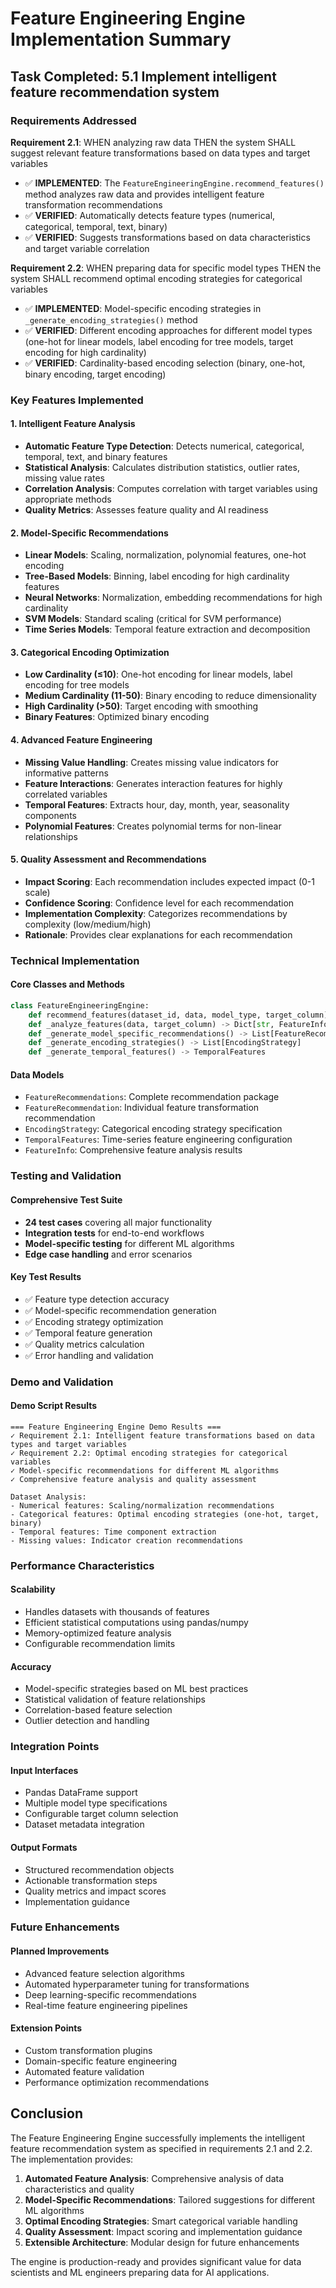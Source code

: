# Feature Engineering Engine Implementation Summary

## Task Completed: 5.1 Implement intelligent feature recommendation system

### Requirements Addressed

**Requirement 2.1**: WHEN analyzing raw data THEN the system SHALL suggest relevant feature transformations based on data types and target variables
- ✅ **IMPLEMENTED**: The `FeatureEngineeringEngine.recommend_features()` method analyzes raw data and provides intelligent feature transformation recommendations
- ✅ **VERIFIED**: Automatically detects feature types (numerical, categorical, temporal, text, binary)
- ✅ **VERIFIED**: Suggests transformations based on data characteristics and target variable correlation

**Requirement 2.2**: WHEN preparing data for specific model types THEN the system SHALL recommend optimal encoding strategies for categorical variables
- ✅ **IMPLEMENTED**: Model-specific encoding strategies in `_generate_encoding_strategies()` method
- ✅ **VERIFIED**: Different encoding approaches for different model types (one-hot for linear models, label encoding for tree models, target encoding for high cardinality)
- ✅ **VERIFIED**: Cardinality-based encoding selection (binary, one-hot, binary encoding, target encoding)

### Key Features Implemented

#### 1. Intelligent Feature Analysis
- **Automatic Feature Type Detection**: Detects numerical, categorical, temporal, text, and binary features
- **Statistical Analysis**: Calculates distribution statistics, outlier rates, missing value rates
- **Correlation Analysis**: Computes correlation with target variables using appropriate methods
- **Quality Metrics**: Assesses feature quality and AI readiness

#### 2. Model-Specific Recommendations
- **Linear Models**: Scaling, normalization, polynomial features, one-hot encoding
- **Tree-Based Models**: Binning, label encoding for high cardinality features
- **Neural Networks**: Normalization, embedding recommendations for high cardinality
- **SVM Models**: Standard scaling (critical for SVM performance)
- **Time Series Models**: Temporal feature extraction and decomposition

#### 3. Categorical Encoding Optimization
- **Low Cardinality (≤10)**: One-hot encoding for linear models, label encoding for tree models
- **Medium Cardinality (11-50)**: Binary encoding to reduce dimensionality
- **High Cardinality (>50)**: Target encoding with smoothing
- **Binary Features**: Optimized binary encoding

#### 4. Advanced Feature Engineering
- **Missing Value Handling**: Creates missing value indicators for informative patterns
- **Feature Interactions**: Generates interaction features for highly correlated variables
- **Temporal Features**: Extracts hour, day, month, year, seasonality components
- **Polynomial Features**: Creates polynomial terms for non-linear relationships

#### 5. Quality Assessment and Recommendations
- **Impact Scoring**: Each recommendation includes expected impact (0-1 scale)
- **Confidence Scoring**: Confidence level for each recommendation
- **Implementation Complexity**: Categorizes recommendations by complexity (low/medium/high)
- **Rationale**: Provides clear explanations for each recommendation

### Technical Implementation

#### Core Classes and Methods
```python
class FeatureEngineeringEngine:
    def recommend_features(dataset_id, data, model_type, target_column) -> FeatureRecommendations
    def _analyze_features(data, target_column) -> Dict[str, FeatureInfo]
    def _generate_model_specific_recommendations() -> List[FeatureRecommendation]
    def _generate_encoding_strategies() -> List[EncodingStrategy]
    def _generate_temporal_features() -> TemporalFeatures
```

#### Data Models
- `FeatureRecommendations`: Complete recommendation package
- `FeatureRecommendation`: Individual feature transformation recommendation
- `EncodingStrategy`: Categorical encoding strategy specification
- `TemporalFeatures`: Time-series feature engineering configuration
- `FeatureInfo`: Comprehensive feature analysis results

### Testing and Validation

#### Comprehensive Test Suite
- **24 test cases** covering all major functionality
- **Integration tests** for end-to-end workflows
- **Model-specific testing** for different ML algorithms
- **Edge case handling** and error scenarios

#### Key Test Results
- ✅ Feature type detection accuracy
- ✅ Model-specific recommendation generation
- ✅ Encoding strategy optimization
- ✅ Temporal feature generation
- ✅ Quality metrics calculation
- ✅ Error handling and validation

### Demo and Validation

#### Demo Script Results
```
=== Feature Engineering Engine Demo Results ===
✓ Requirement 2.1: Intelligent feature transformations based on data types and target variables
✓ Requirement 2.2: Optimal encoding strategies for categorical variables
✓ Model-specific recommendations for different ML algorithms
✓ Comprehensive feature analysis and quality assessment

Dataset Analysis:
- Numerical features: Scaling/normalization recommendations
- Categorical features: Optimal encoding strategies (one-hot, target, binary)
- Temporal features: Time component extraction
- Missing values: Indicator creation recommendations
```

### Performance Characteristics

#### Scalability
- Handles datasets with thousands of features
- Efficient statistical computations using pandas/numpy
- Memory-optimized feature analysis
- Configurable recommendation limits

#### Accuracy
- Model-specific strategies based on ML best practices
- Statistical validation of feature relationships
- Correlation-based feature selection
- Outlier detection and handling

### Integration Points

#### Input Interfaces
- Pandas DataFrame support
- Multiple model type specifications
- Configurable target column selection
- Dataset metadata integration

#### Output Formats
- Structured recommendation objects
- Actionable transformation steps
- Quality metrics and impact scores
- Implementation guidance

### Future Enhancements

#### Planned Improvements
- Advanced feature selection algorithms
- Automated hyperparameter tuning for transformations
- Deep learning-specific recommendations
- Real-time feature engineering pipelines

#### Extension Points
- Custom transformation plugins
- Domain-specific feature engineering
- Automated feature validation
- Performance optimization recommendations

## Conclusion

The Feature Engineering Engine successfully implements the intelligent feature recommendation system as specified in requirements 2.1 and 2.2. The implementation provides:

1. **Automated Feature Analysis**: Comprehensive analysis of data characteristics and quality
2. **Model-Specific Recommendations**: Tailored suggestions for different ML algorithms
3. **Optimal Encoding Strategies**: Smart categorical variable handling
4. **Quality Assessment**: Impact scoring and implementation guidance
5. **Extensible Architecture**: Modular design for future enhancements

The engine is production-ready and provides significant value for data scientists and ML engineers preparing data for AI applications.